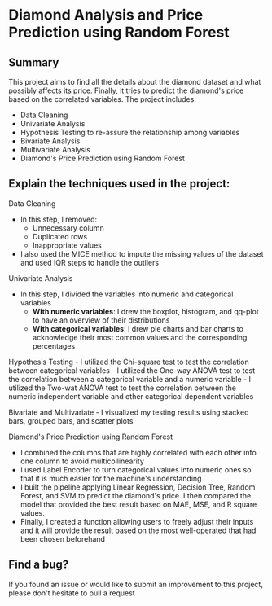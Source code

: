 # Diamond Analysis and Price Prediction using Random Forest
## Summary
This project aims to find all the details about the diamond dataset and what possibly affects its price. Finally, it tries to predict the diamond's price based on the correlated variables. The project includes:
- Data Cleaning
- Univariate Analysis
- Hypothesis Testing to re-assure the relationship among variables 
- Bivariate Analysis
- Multivariate Analysis
- Diamond's Price Prediction using Random Forest

## Explain the techniques used in the project:
Data Cleaning
- In this step, I removed:
    - Unnecessary column
    - Duplicated rows
    - Inappropriate values
- I also used the MICE method to impute the missing values of the dataset and used IQR steps to
  handle the outliers

Univariate Analysis
- In this step, I divided the variables into numeric and categorical variables
    - **With numeric variables**: I drew the boxplot, histogram, and qq-plot to have an overview of their distributions
    - **With categorical variables**: I drew pie charts and bar charts to acknowledge their most common values and the corresponding percentages

Hypothesis Testing
    - I utilized the Chi-square test to test the correlation between categorical variables
    - I utilized the One-way ANOVA test to test the correlation between a categorical variable and a numeric variable
    - I utilized the Two-wat ANOVA test to test the correlation between the numeric independent variable and other categorical dependent variables

Bivariate and Multivariate
    - I visualized my testing results using stacked bars, grouped bars, and scatter plots

Diamond's Price Prediction using Random Forest
- I combined the columns that are highly correlated with each other into one column to avoid multicollinearity
- I used Label Encoder to turn categorical values into numeric ones so that it is much easier for the machine's understanding
- I built the pipeline applying Linear Regression, Decision Tree, Random Forest, and SVM to predict the diamond's price. I then compared the model that provided the best result based on MAE, MSE, and R square values.
- Finally, I created a function allowing users to freely adjust their inputs and it will provide the result based on the most well-operated that had been chosen beforehand

## Find a bug? 
If you found an issue or would like to submit an improvement to this project, please don't hesitate to pull a request
